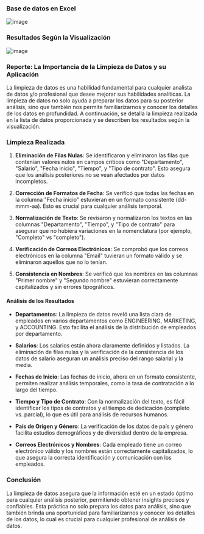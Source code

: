 
### Base de datos en Excel 

![image](https://github.com/user-attachments/assets/38875be4-0139-4df5-b78c-c0ad86c068f2)

### Resultados Según la Visualización

![image](https://github.com/user-attachments/assets/d843d500-c65e-4437-a718-21485b562c5f)


### Reporte: La Importancia de la Limpieza de Datos y su Aplicación

La limpieza de datos es una habilidad fundamental para cualquier analista de datos y/o profesional que desee mejorar sus habilidades analíticas. La limpieza de datos no solo ayuda a preparar los datos para su posterior análisis, sino que también nos permite familiarizarnos y conocer los detalles de los datos en profundidad. A continuación, se detalla la limpieza realizada en la lista de datos proporcionada y se describen los resultados según la visualización.

### Limpieza Realizada

1. **Eliminación de Filas Nulas**: Se identificaron y eliminaron las filas que contenían valores nulos en campos críticos como "Departamento", "Salario", "Fecha inicio", "Tiempo", y "Tipo de contrato". Esto asegura que los análisis posteriores no se vean afectados por datos incompletos.

2. **Corrección de Formatos de Fecha**: Se verificó que todas las fechas en la columna "Fecha inicio" estuvieran en un formato consistente (dd-mmm-aa). Esto es crucial para cualquier análisis temporal.

3. **Normalización de Texto**: Se revisaron y normalizaron los textos en las columnas "Departamento", "Tiempo", y "Tipo de contrato" para asegurar que no hubiera variaciones en la nomenclatura (por ejemplo, "Completo" vs "completo").

4. **Verificación de Correos Electrónicos**: Se comprobó que los correos electrónicos en la columna "Email" tuvieran un formato válido y se eliminaron aquellos que no lo tenían.

5. **Consistencia en Nombres**: Se verificó que los nombres en las columnas "Primer nombre" y "Segundo nombre" estuvieran correctamente capitalizados y sin errores tipográficos.




#### Análisis de los Resultados

- **Departamentos**: La limpieza de datos reveló una lista clara de empleados en varios departamentos como ENGINEERING, MARKETING, y ACCOUNTING. Esto facilita el análisis de la distribución de empleados por departamento.

- **Salarios**: Los salarios están ahora claramente definidos y listados. La eliminación de filas nulas y la verificación de la consistencia de los datos de salario aseguran un análisis preciso del rango salarial y la media.

- **Fechas de Inicio**: Las fechas de inicio, ahora en un formato consistente, permiten realizar análisis temporales, como la tasa de contratación a lo largo del tiempo.

- **Tiempo y Tipo de Contrato**: Con la normalización del texto, es fácil identificar los tipos de contratos y el tiempo de dedicación (completo vs. parcial), lo que es útil para análisis de recursos humanos.

- **País de Origen y Género**: La verificación de los datos de país y género facilita estudios demográficos y de diversidad dentro de la empresa.

- **Correos Electrónicos y Nombres**: Cada empleado tiene un correo electrónico válido y los nombres están correctamente capitalizados, lo que asegura la correcta identificación y comunicación con los empleados.

### Conclusión

La limpieza de datos asegura que la información esté en un estado óptimo para cualquier análisis posterior, permitiendo obtener insights precisos y confiables. Esta práctica no solo prepara los datos para análisis, sino que también brinda una oportunidad para familiarizarnos y conocer los detalles de los datos, lo cual es crucial para cualquier profesional de análisis de datos.

